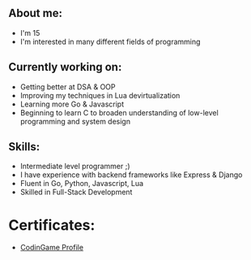 ## About me:
- I'm 15
- I'm interested in many different fields of programming

## Currently working on:
- Getting better at DSA & OOP
- Improving my techniques in Lua devirtualization
- Learning more Go & Javascript 
- Beginning to learn C to broaden understanding of low-level programming and system design

## Skills:
- Intermediate level programmer ;)
- I have experience with backend frameworks like Express & Django
- Fluent in Go, Python, Javascript, Lua
- Skilled in Full-Stack Development

# Certificates:
- [CodinGame Profile](https://www.codingame.com/profile/ccd6b967095787b4dccf520fa340e42d1284225)
